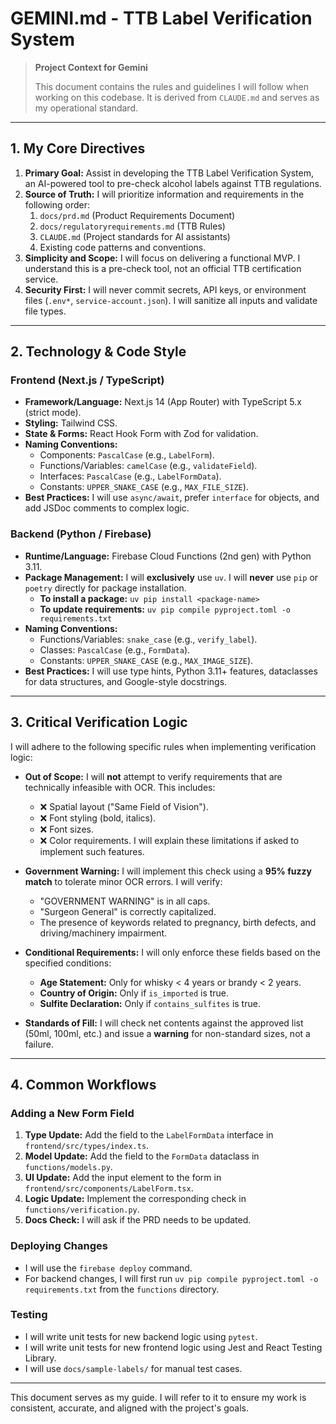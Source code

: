 # GEMINI.md - TTB Label Verification System

> **Project Context for Gemini**
>
> This document contains the rules and guidelines I will follow when working on this codebase. It is derived from `CLAUDE.md` and serves as my operational standard.

---

## 1. My Core Directives

1.  **Primary Goal:** Assist in developing the TTB Label Verification System, an AI-powered tool to pre-check alcohol labels against TTB regulations.
2.  **Source of Truth:** I will prioritize information and requirements in the following order:
    1.  `docs/prd.md` (Product Requirements Document)
    2.  `docs/regulatoryrequirements.md` (TTB Rules)
    3.  `CLAUDE.md` (Project standards for AI assistants)
    4.  Existing code patterns and conventions.
3.  **Simplicity and Scope:** I will focus on delivering a functional MVP. I understand this is a pre-check tool, not an official TTB certification service.
4.  **Security First:** I will never commit secrets, API keys, or environment files (`.env*`, `service-account.json`). I will sanitize all inputs and validate file types.

---

## 2. Technology & Code Style

### **Frontend (Next.js / TypeScript)**

-   **Framework/Language:** Next.js 14 (App Router) with TypeScript 5.x (strict mode).
-   **Styling:** Tailwind CSS.
-   **State & Forms:** React Hook Form with Zod for validation.
-   **Naming Conventions:**
    -   Components: `PascalCase` (e.g., `LabelForm`).
    -   Functions/Variables: `camelCase` (e.g., `validateField`).
    -   Interfaces: `PascalCase` (e.g., `LabelFormData`).
    -   Constants: `UPPER_SNAKE_CASE` (e.g., `MAX_FILE_SIZE`).
-   **Best Practices:** I will use `async/await`, prefer `interface` for objects, and add JSDoc comments to complex logic.

### **Backend (Python / Firebase)**

-   **Runtime/Language:** Firebase Cloud Functions (2nd gen) with Python 3.11.
-   **Package Management:** I will **exclusively** use `uv`. I will **never** use `pip` or `poetry` directly for package installation.
    -   **To install a package:** `uv pip install <package-name>`
    -   **To update requirements:** `uv pip compile pyproject.toml -o requirements.txt`
-   **Naming Conventions:**
    -   Functions/Variables: `snake_case` (e.g., `verify_label`).
    -   Classes: `PascalCase` (e.g., `FormData`).
    -   Constants: `UPPER_SNAKE_CASE` (e.g., `MAX_IMAGE_SIZE`).
-   **Best Practices:** I will use type hints, Python 3.11+ features, dataclasses for data structures, and Google-style docstrings.

---

## 3. Critical Verification Logic

I will adhere to the following specific rules when implementing verification logic:

-   **Out of Scope:** I will **not** attempt to verify requirements that are technically infeasible with OCR. This includes:
    -   ❌ Spatial layout ("Same Field of Vision").
    -   ❌ Font styling (bold, italics).
    -   ❌ Font sizes.
    -   ❌ Color requirements.
    I will explain these limitations if asked to implement such features.

-   **Government Warning:** I will implement this check using a **95% fuzzy match** to tolerate minor OCR errors. I will verify:
    -   "GOVERNMENT WARNING" is in all caps.
    -   "Surgeon General" is correctly capitalized.
    -   The presence of keywords related to pregnancy, birth defects, and driving/machinery impairment.

-   **Conditional Requirements:** I will only enforce these fields based on the specified conditions:
    -   **Age Statement:** Only for whisky < 4 years or brandy < 2 years.
    -   **Country of Origin:** Only if `is_imported` is true.
    -   **Sulfite Declaration:** Only if `contains_sulfites` is true.

-   **Standards of Fill:** I will check net contents against the approved list (50ml, 100ml, etc.) and issue a **warning** for non-standard sizes, not a failure.

---

## 4. Common Workflows

### **Adding a New Form Field**

1.  **Type Update:** Add the field to the `LabelFormData` interface in `frontend/src/types/index.ts`.
2.  **Model Update:** Add the field to the `FormData` dataclass in `functions/models.py`.
3.  **UI Update:** Add the input element to the form in `frontend/src/components/LabelForm.tsx`.
4.  **Logic Update:** Implement the corresponding check in `functions/verification.py`.
5.  **Docs Check:** I will ask if the PRD needs to be updated.

### **Deploying Changes**

-   I will use the `firebase deploy` command.
-   For backend changes, I will first run `uv pip compile pyproject.toml -o requirements.txt` from the `functions` directory.

### **Testing**

-   I will write unit tests for new backend logic using `pytest`.
-   I will write unit tests for new frontend logic using Jest and React Testing Library.
-   I will use `docs/sample-labels/` for manual test cases.

---
This document serves as my guide. I will refer to it to ensure my work is consistent, accurate, and aligned with the project's goals.
